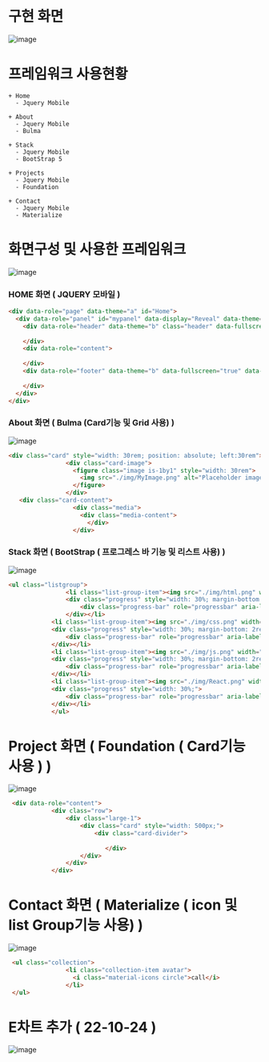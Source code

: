 # 구현 화면
![image](https://user-images.githubusercontent.com/94514664/204423366-8a23ed7b-4a58-4da4-9163-b6f69048fcba.png)


# 프레임워크 사용현황
```
+ Home
  - Jquery Mobile
  
+ About
  - Jquery Mobile
  - Bulma
  
+ Stack
  - Jquery Mobile
  - BootStrap 5
  
+ Projects
  - Jquery Mobile
  - Foundation
  
+ Contact
  - Jquery Mobile
  - Materialize
```
# 화면구성 및 사용한 프레임워크
![image](https://user-images.githubusercontent.com/94514664/196271960-b6714fb8-c1fc-406b-8c2f-fd5cb75b7ada.png)
### HOME 화면 ( JQUERY 모바일 )
```HTML
<div data-role="page" data-theme="a" id="Home">
  <div data-role="panel" id="mypanel" data-display="Reveal" data-theme="a">
    <div data-role="header" data-theme="b" class="header" data-fullscreen="true" data-position="fixed">
      
    </div>
    <div data-role="content">
    
    </div>
    <div data-role="footer" data-theme="b" data-fullscreen="true" data-position="fixed">
      
    </div>
  </div>
</div>
```
### About 화면 ( Bulma (Card기능 및 Grid 사용) )
![image](https://user-images.githubusercontent.com/94514664/196275537-47f34ba0-700f-4aa2-b7cb-401b7400cd70.png)
```HTML
<div class="card" style="width: 30rem; position: absolute; left:30rem">
                <div class="card-image">
                  <figure class="image is-1by1" style="width: 30rem">
                    <img src="./img/MyImage.png" alt="Placeholder image">
                  </figure>
                </div>
   <div class="card-content">
                  <div class="media">
                    <div class="media-content">
                      </div>
                  </div>
```
### Stack 화면 ( BootStrap ( 프로그레스 바 기능 및 리스트 사용) )
![image](https://user-images.githubusercontent.com/94514664/196276365-8719d850-e320-4aec-b0af-41ed6b594baf.png)
```HTML
<ul class="listgroup">
                <li class="list-group-item"><img src="./img/html.png" width="70rem"><h3 style="display: inline-BLOCK">HTML 5</h3>
                <div class="progress" style="width: 30%; margin-bottom: 2rem;">
                    <div class="progress-bar" role="progressbar" aria-label="Example with label" style="width: 40%;" aria-valuenow="40" aria-valuemin="0" aria-valuemax="100">40%</div>
                </div></li>
            <li class="list-group-item"><img src="./img/css.png" width="50rem"><h3 style="display: inline-BLOCK">CSS 3</h3>
            <div class="progress" style="width: 30%; margin-bottom: 2rem;">
                <div class="progress-bar" role="progressbar" aria-label="Example with label" style="width: 45%;" aria-valuenow="45" aria-valuemin="0" aria-valuemax="100">45%</div>
            </div></li>
            <li class="list-group-item"><img src="./img/js.png" width="60rem"><h3 style="display: inline-BLOCK">JavaScript</h3>
            <div class="progress" style="width: 30%; margin-bottom: 2rem;">
                <div class="progress-bar" role="progressbar" aria-label="Example with label" style="width: 30%;" aria-valuenow="30" aria-valuemin="0" aria-valuemax="100">30%</div>
            </div></li>
            <li class="list-group-item"><img src="./img/React.png" width="50rem"><h3 style="display: inline-BLOCK">React</h3>
            <div class="progress" style="width: 30%;">
                <div class="progress-bar" role="progressbar" aria-label="Example with label" style="width: 15%;" aria-valuenow="15" aria-valuemin="0" aria-valuemax="100">15%</div>
            </div></li>
            </ul>
```
# Project 화면 ( Foundation ( Card기능 사용 ) )
![image](https://user-images.githubusercontent.com/94514664/196276656-920a28ca-ee87-487e-a4df-15f451d3ff2e.png)
```HTML
 <div data-role="content">
            <div class="row">
                <div class="large-1">
                    <div class="card" style="width: 500px;">
                        <div class="card-divider">
                          
                           </div>
                    </div>
                </div>
            </div>
```
# Contact 화면 ( Materialize ( icon 및 list Group기능 사용) )
![image](https://user-images.githubusercontent.com/94514664/196277192-c94f3d22-1790-44ce-88e6-da378a5b993e.png)
```HTML
 <ul class="collection">
                <li class="collection-item avatar">
                  <i class="material-icons circle">call</i>
                </li>
 </ul>
```
# E차트 추가 ( 22-10-24 )
![image](https://user-images.githubusercontent.com/94514664/197405268-f1db3ac4-4143-48c3-8646-888f743c6693.png)
